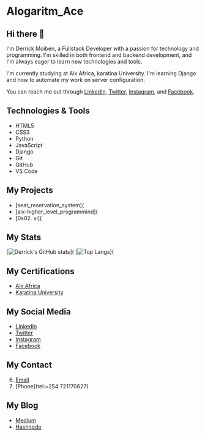 
# Alogaritm_Ace

## Hi there 👋

I'm Derrick Moiben, a Fullstack Developer with a passion for technology and programming. I'm skilled in both frontend and backend development, and I'm always eager to learn new technologies and tools.

I'm currently studying at Alx Africa, karatina University. I'm learning Django and how to automate my work on server configuration.

You can reach me out through [LinkedIn](https://www.linkedin.com/in/derrick-moiben), [Twitter](https://twitter.com/DerrickMoio), [Instagram](https://instagram.com/k.i.m_kimtai), and [Facebook](https://www.facebook.com/derrick.moiben).

## Technologies & Tools

- HTML5
- CSS3
- Python
- JavaScript
- Django
- Git
- GitHub
- VS Code

## My Projects

- [seat_reservation_system](
- [alx-higher_level_programmind](
- [0x02. vi](

## My Stats

[![Derrick's GitHub stats](https://github-readme-stats.vercel.app/api?username=alogaritm-ace&show_icons=true&theme=radical)](
[![Top Langs](https://github-readme-stats.vercel.app/api/top-langs/?username=alogaritm-ace&layout=compact)](

## My Certifications

- [Alx Africa](https://www.alxafrica.com/)
- [Karatina University](https://www.karu.ac.ke/)

## My Social Media

- [LinkedIn](https://www.linkedin.com/in/derrick-moiben)
- [Twitter](https://twitter.com/DerrickMoio)
- [Instagram](https://instagram.com/k.i.m_kimtai)
- [Facebook](https://www.facebook.com/derrick.moiben)

## My Contact
6. [Email](mailto:derrickmoio92@gmail.com)
7. [Phone](tel:+254 721170627)

## My Blog

- [Medium](https://derrickmoiben.medium.com/)
- [Hashnode](https://derrickmoiben.hashnode.dev/)






    